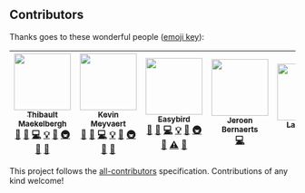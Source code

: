 
## Contributors

Thanks goes to these wonderful people ([emoji key](https://github.com/kentcdodds/all-contributors#emoji-key)):

<!-- ALL-CONTRIBUTORS-LIST:START - Do not remove or modify this section -->
<!-- prettier-ignore -->
| [<img src="https://avatars3.githubusercontent.com/u/6213695?v=4" width="100px;"/><br /><sub><b>Thibault Maekelbergh</b></sub>](https://thibmaekelbergh.be)<br />[💬](#question-thibmaek "Answering Questions") [🐛](https://github.com/inthepocket/white-label-event-app/issues?q=author%3Athibmaek "Bug reports") [💻](https://github.com/inthepocket/white-label-event-app/commits?author=thibmaek "Code") [💡](#example-thibmaek "Examples") [🤔](#ideas-thibmaek "Ideas, Planning, & Feedback") [🚇](#infra-thibmaek "Infrastructure (Hosting, Build-Tools, etc)") [👀](#review-thibmaek "Reviewed Pull Requests") [🔧](#tool-thibmaek "Tools") | [<img src="https://avatars2.githubusercontent.com/u/12066078?v=4" width="100px;"/><br /><sub><b>Kevin Meyvaert</b></sub>](http://ditiskev.in)<br />[💬](#question-kevinmeyvaert "Answering Questions") [🐛](https://github.com/inthepocket/white-label-event-app/issues?q=author%3Akevinmeyvaert "Bug reports") [💻](https://github.com/inthepocket/white-label-event-app/commits?author=kevinmeyvaert "Code") [💡](#example-kevinmeyvaert "Examples") [🤔](#ideas-kevinmeyvaert "Ideas, Planning, & Feedback") [🚇](#infra-kevinmeyvaert "Infrastructure (Hosting, Build-Tools, etc)") [👀](#review-kevinmeyvaert "Reviewed Pull Requests") [🔧](#tool-kevinmeyvaert "Tools") | [<img src="https://avatars0.githubusercontent.com/u/8142934?v=4" width="100px;"/><br /><sub><b>Easybird</b></sub>](http://easybird.be)<br />[💬](#question-easybird "Answering Questions") [🐛](https://github.com/inthepocket/white-label-event-app/issues?q=author%3Aeasybird "Bug reports") [💻](https://github.com/inthepocket/white-label-event-app/commits?author=easybird "Code") [💡](#example-easybird "Examples") [🤔](#ideas-easybird "Ideas, Planning, & Feedback") [🚇](#infra-easybird "Infrastructure (Hosting, Build-Tools, etc)") [👀](#review-easybird "Reviewed Pull Requests") [⚠️](https://github.com/inthepocket/white-label-event-app/commits?author=easybird "Tests") [🔧](#tool-easybird "Tools") | [<img src="https://avatars0.githubusercontent.com/u/28018450?v=4" width="100px;"/><br /><sub><b>Jeroen Bernaerts</b></sub>](https://github.com/gdm-1718-jerobern)<br />[💻](https://github.com/inthepocket/white-label-event-app/commits?author=gdm-1718-jerobern "Code") | [<img src="https://avatars3.githubusercontent.com/u/14736534?v=4" width="100px;"/><br /><sub><b>Lars Follet</b></sub>](https://github.com/larsfoll)<br />[💻](https://github.com/inthepocket/white-label-event-app/commits?author=larsfoll "Code") |
| :---: | :---: | :---: | :---: | :---: |
<!-- ALL-CONTRIBUTORS-LIST:END -->

This project follows the [all-contributors](https://github.com/kentcdodds/all-contributors) specification. Contributions of any kind welcome!
